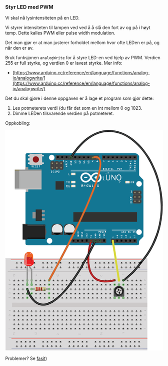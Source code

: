 


### Styr LED med PWM
Vi skal nå lysintensiteten på en LED. 

Vi styrer intensiteten til lampen ved ved å å slå den fort av og på i høyt temp.  Dette kalles PWM eller pulse width modulation. 

Det man gjør er at man justerer forholdet mellom hvor ofte LEDen er på, og når den er av.

Bruk funksjonen ```analogWrite``` for å styre LED-en ved hjelp av PWM. Verdien 255 er full styrke, og verdien 0 er lavest styrke. Mer info:

* [https://www.arduino.cc/reference/en/language/functions/analog-io/analogwrite/](https://www.arduino.cc/reference/en/language/functions/analog-io/analogwrite/)

Det du skal gjøre i denne oppgaven er å lage et program som gjør dette:

1. Les potmeterets verdi (du får det som en int mellom 0 og 1023.
2. Dimme LEDen tilsvarende verdien på potmeteret.

Oppkobling:

![](./pot_pwm_bb.png)

Problemer? Se [fasit](./fasit.md))
